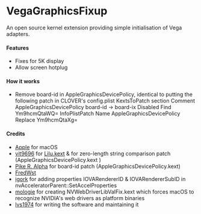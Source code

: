 VegaGraphicsFixup
===================

An open source kernel extension providing simple initialisation of Vega adapters.

#### Features
- Fixes for 5K display
- Allow screen hotplug

#### How it works
 - Remove board-id in AppleGraphicsDevicePolicy, identical to putting the following patch in CLOVER's config.plist KextsToPatch section
 			<dict>
				<key>Comment</key>
				<string>AppleGraphicsDevicePolicy board-id -&gt; board-ix</string>
				<key>Disabled</key>
				<false/>
				<key>Find</key>
				<data>
				Ym9hcmQtaWQ=
				</data>
				<key>InfoPlistPatch</key>
				<false/>
				<key>Name</key>
				<string>AppleGraphicsDevicePolicy</string>
				<key>Replace</key>
				<data>
				Ym9hcmQtaXg=
				</data>
        </dict>


#### Credits
- [Apple](https://www.apple.com) for macOS  
- [vit9696](https://github.com/vit9696) for [Lilu.kext](https://github.com/vit9696/Lilu) & for zero-length string comparison patch (AppleGraphicsDevicePolicy.kext )
- [Pike R. Alpha](https://github.com/Piker-Alpha) for board-id patch (AppleGraphicsDevicePolicy.kext)
- [FredWst](http://www.insanelymac.com/forum/user/509660-fredwst/)
- [igork](https://applelife.ru/members/igork.564) for adding properties IOVARendererID & IOVARendererSubID in nvAcceleratorParent::SetAccelProperties
- [mologie](https://github.com/mologie/NVWebDriverLibValFix) for creating NVWebDriverLibValFix.kext which forces macOS to recognize NVIDIA's web drivers as platform binaries
- [lvs1974](https://applelife.ru/members/lvs1974.53809) for writing the software and maintaining it
